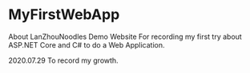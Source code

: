 # MyFirstWebApp
About LanZhouNoodles Demo Website
For recording my first try about ASP.NET Core and C# to do a Web Application.

2020.07.29
To record my growth.
